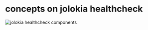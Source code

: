 # concepts on jolokia healthcheck

![jolokia healthcheck components](https://raw.githubusercontent.com/markus-meisterernst/jolokia-concepts/master/thoughts_on_jolokia_healthchecks.png)
